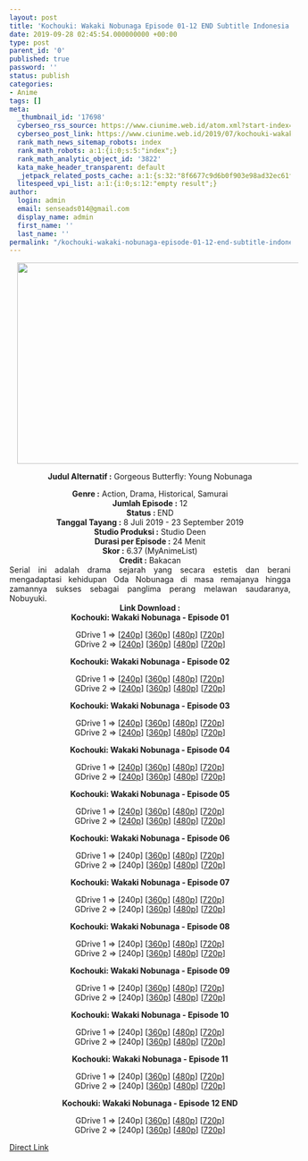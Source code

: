 ```yaml
---
layout: post
title: 'Kochouki: Wakaki Nobunaga Episode 01-12 END Subtitle Indonesia'
date: 2019-09-28 02:45:54.000000000 +00:00
type: post
parent_id: '0'
published: true
password: ''
status: publish
categories:
- Anime
tags: []
meta:
  _thumbnail_id: '17698'
  cyberseo_rss_source: https://www.ciunime.web.id/atom.xml?start-index=3001&max-results=150
  cyberseo_post_link: https://www.ciunime.web.id/2019/07/kochouki-wakaki-nobunaga-subtitle.html
  rank_math_news_sitemap_robots: index
  rank_math_robots: a:1:{i:0;s:5:"index";}
  rank_math_analytic_object_id: '3822'
  kata_make_header_transparent: default
  _jetpack_related_posts_cache: a:1:{s:32:"8f6677c9d6b0f903e98ad32ec61f8deb";a:2:{s:7:"expires";i:1663448103;s:7:"payload";a:0:{}}}
  litespeed_vpi_list: a:1:{i:0;s:12:"empty result";}
author:
  login: admin
  email: senseads014@gmail.com
  display_name: admin
  first_name: ''
  last_name: ''
permalink: "/kochouki-wakaki-nobunaga-episode-01-12-end-subtitle-indonesia/"
---
```

<div style="text-align: center;">
<div style="text-align: left;">
<div class="separator" style="clear: both; text-align: center;"><a href="https://1.bp.blogspot.com/-zISPWVTxGDs/XTAtVISDt4I/AAAAAAAAb8U/F2HzORrnX_MtfCdD4_MAAWCuslcIxsungCLcBGAs/s1600/Kochouki%2B-%2BWakaki%2BNobunaga.jpg" imageanchor="1" style="margin-left: 1em; margin-right: 1em;"><img border="0" data-original-height="720" data-original-width="1280" height="360" src="{{ site.baseurl }}/assets/2019/09/Kochouki%2B-%2BWakaki%2BNobunaga.jpg" width="640" /></a></div>
<p></div>
<p><b>Judul</b><b><b> Alternatif</b> :</b> Gorgeous Butterfly: Young Nobunaga</div>
<div style="text-align: center;"><b><b>Genre :</b></b> Action, Drama, Historical, Samurai</div>
<div style="text-align: center;"><b>Jumlah Episode :</b> 12<br /><b>Status : </b>END<br /><b>Tanggal Tayang :</b> 8 Juli 2019 - 23 September 2019<br /><b>Studio Produksi :</b> Studio Deen<br /><b>Durasi per Episode :</b> 24 Menit</div>
<div style="text-align: center;"><b>Skor :</b> 6.37 (MyAnimeList)<br /><b>Credit :</b> Bakacan</div>
<div style="text-align: center;"></div>
<div style="text-align: justify;">Serial ini adalah drama sejarah yang secara estetis dan berani mengadaptasi kehidupan Oda Nobunaga di masa remajanya hingga zamannya sukses sebagai panglima perang melawan saudaranya, Nobuyuki.</div>
<div style="text-align: justify;"></div>
<div style="text-align: justify;"></div>
<div style="text-align: center;"><b>Link Download :</b></div>
<div style="text-align: center;"><b>Kochouki: Wakaki Nobunaga - Episode 01</b></p>
<div style="text-align: center;">GDrive 1 =&gt; [<a href="https://drive.google.com/file/d/1WbJAEyqqM1P1ZHE0VtWBsn59hwVVH6X9/view" target="_blank" rel="noopener">240p</a>] [<a href="https://drive.google.com/file/d/1-NvS7nbxNDLy-DvMvmiuFtjEK_ZotrQS/view" target="_blank" rel="noopener">360p</a>] [<a href="https://drive.google.com/file/d/1MRReM8HBSA7qRhcZjeq4_7nd8dk1XBvy/view" target="_blank" rel="noopener">480p</a>] [<a href="https://drive.google.com/file/d/1aDDxzm5ruSqBZ7-w78G66xaRQPUJouO0/view" target="_blank" rel="noopener">720p</a>]<br />GDrive 2 =&gt; [<a href="https://drive.google.com/file/d/1v12Os0S2142THKN6ZSav13Plz9eCoNrx/view" target="_blank" rel="noopener">240p</a>] [<a href="https://drive.google.com/file/d/1i0Vc068KAyDeIneKI2n5QGnionPGaGdq/view" target="_blank" rel="noopener">360p</a>] [<a href="https://drive.google.com/file/d/1Tiu0P81JV_dY3zNfMkZomW6ikUTtN7pl/view" target="_blank" rel="noopener">480p</a>] [<a href="https://drive.google.com/file/d/1kj6kavzaigCkZ989sF0urk129PcDM2Yf/view" target="_blank" rel="noopener">720p</a>]</p>
<p><b>Kochouki: Wakaki Nobunaga - Episode 02</b></p>
<p>GDrive 1 =&gt; [<a href="https://drive.google.com/file/d/1-OdYKDP2UkHRPgZptFYN4v6Cv873vtbD/view" target="_blank" rel="noopener">240p</a>] [<a href="https://drive.google.com/file/d/1Xg56scj5_Itmt00qgDIOoM6JCL3RYQ0J/view" target="_blank" rel="noopener">360p</a>] [<a href="https://drive.google.com/file/d/1d7nFQ2oYDRFRCaFUDJm7y4Pbmv0Al5J2/view" target="_blank" rel="noopener">480p</a>] [<a href="https://drive.google.com/file/d/1ZjfM8B1fh78RFzLZ9qDcnwKilIqQBAIg/view" target="_blank" rel="noopener">720p</a>]<br />GDrive 2 =&gt; [<a href="https://drive.google.com/file/d/1lQ7w4-DIVaONo2iOrUadNGryYw1N_tuA/view" target="_blank" rel="noopener">240p</a>] [<a href="https://drive.google.com/file/d/1sekbyd3NFNltrbW-DAwTYVO-nG-I4UAb/view" target="_blank" rel="noopener">360p</a>] [<a href="https://drive.google.com/file/d/1oY0rvyNONqaB3zcMxFz4Di_t9c0LYV-D/view" target="_blank" rel="noopener">480p</a>] [<a href="https://drive.google.com/file/d/1cuiyP9048QJzRI1m_cXhIp1APGF64Ub8/view" target="_blank" rel="noopener">720p</a>]</p>
<p><b>Kochouki: Wakaki Nobunaga - Episode 03</b></p>
<p>GDrive 1 =&gt; [<a href="https://drive.google.com/file/d/1j16cg0w1IiVBZq-VIxDXmlrWqO83s3fE/view" target="_blank" rel="noopener">240p</a>] [<a href="https://drive.google.com/file/d/1locPJYpHE7Q8tKFLEo4NgZssSLKuNu_d/view" target="_blank" rel="noopener">360p</a>] [<a href="https://drive.google.com/file/d/1IvPXOW2mx4MEJM_PcjxV_fPPdJ9rj-BG/view" target="_blank" rel="noopener">480p</a>] [<a href="https://drive.google.com/file/d/1HVdON0LnEgJoNmBzQfmW0hlqps50B4KE/view" target="_blank" rel="noopener">720p</a>]<br />GDrive 2 =&gt; [<a href="https://drive.google.com/file/d/1ncte_l854cQHg2AA5n0FW_h_nu0VZNMl/view" target="_blank" rel="noopener">240p</a>] [<a href="https://drive.google.com/file/d/1rrzSzE1pq4huU47Vc-JikzJQZXXv6Hd2/view" target="_blank" rel="noopener">360p</a>] [<a href="https://drive.google.com/file/d/1Szdz_aZQW3fkjQ8-I3W4BLI13UTnIOfQ/view" target="_blank" rel="noopener">480p</a>] [<a href="https://drive.google.com/file/d/1l-bLT_P-8-5WKTscnoX97vtj5uOpD17o/view" target="_blank" rel="noopener">720p</a>]</p>
<p><b>Kochouki: Wakaki Nobunaga - Episode 04</b></p>
<p>GDrive 1 =&gt; [<a href="https://drive.google.com/file/d/16WVmM3t5Jqj9RTd8_6GYLLZPZkSEf3n6/view" target="_blank" rel="noopener">240p</a>] [<a href="https://drive.google.com/file/d/1kWItODIb5WztLo6ufxDsDaspDGI7fGQq/view" target="_blank" rel="noopener">360p</a>] [<a href="https://drive.google.com/file/d/1FMD9mbT1JRvVsTOEKl6keIXBXp8gD0AA/view" target="_blank" rel="noopener">480p</a>] [<a href="https://drive.google.com/file/d/1MP3PHFa6DFqQmR5SdIGmDjhKHGlLQme1/view" target="_blank" rel="noopener">720p</a>]<br />GDrive 2 =&gt; [<a href="https://drive.google.com/file/d/1OCsIVElbUaXj8GtCsrf6o0Nn0HCPNYeB/view" target="_blank" rel="noopener">240p</a>] [<a href="https://drive.google.com/file/d/1q_1kHi4zhFlhOShKcQVQOBCa1aXXuChq/view" target="_blank" rel="noopener">360p</a>] [<a href="https://drive.google.com/file/d/1GGa3g-0v8oFVzGRszrzLIvx4U_rZF2RA/view" target="_blank" rel="noopener">480p</a>] [<a href="https://drive.google.com/file/d/1R7b6m7EYnXYxrsPMgzAzPxN6c7wM_zFX/view" target="_blank" rel="noopener">720p</a>]</p>
<p><b>Kochouki: Wakaki Nobunaga - Episode 05</b></p>
<p>GDrive 1 =&gt; [<a href="https://drive.google.com/file/d/1anOpNMqZWdO6cU6kxId-IVmqlUsP5xy9/view" target="_blank" rel="noopener">240p</a>] [<a href="https://drive.google.com/file/d/160F-zY4vuDofLrZjps8Phs32FRlFFvyf/view" target="_blank" rel="noopener">360p</a>] [<a href="https://drive.google.com/file/d/1IrG_UmS3dMpJXkr10aanlil7b84PvYgT/view" target="_blank" rel="noopener">480p</a>] [<a href="https://drive.google.com/file/d/1Wpr8In1Gd-GZaJ8txKJxiPzMnustC6Au/view" target="_blank" rel="noopener">720p</a>]<br />GDrive 2 =&gt; [<a href="https://drive.google.com/file/d/1kb44udLhjlV5QTufDo53tMfMIkh59lcF/view" target="_blank" rel="noopener">240p</a>] [<a href="https://drive.google.com/file/d/1A9dFn6Sky4tm0ujAXr-ATJD-tMbW27Du/view" target="_blank" rel="noopener">360p</a>] [<a href="https://drive.google.com/file/d/1oClGS32mhHvAykXeOf9jh2o4wee51NhY/view" target="_blank" rel="noopener">480p</a>] [<a href="https://drive.google.com/file/d/1dKYIraXZz_f1p-2tpT5XKCa1smyN8-G6/view" target="_blank" rel="noopener">720p</a>]</p>
<p><b>Kochouki: Wakaki Nobunaga - Episode 06</b></p>
<p>GDrive 1 =&gt; [240p] [<a href="https://drive.google.com/file/d/1bQZ3uXJaz2Kv1CoT2duLZblYKCXq2aam/view" target="_blank" rel="noopener">360p</a>] [<a href="https://drive.google.com/file/d/1aFperwkkeZJ_KWReUSgH18dFEfkuxM5w/view" target="_blank" rel="noopener">480p</a>] [<a href="https://drive.google.com/file/d/1lAOyiQmckkzmCAfBeQXR9gtdFoHqiht0/view" target="_blank" rel="noopener">720p</a>]<br />GDrive 2 =&gt; [240p] [<a href="https://drive.google.com/file/d/1gSy_GT-D5V2vOCJbU0euohVCrL8T9YNY/view" target="_blank" rel="noopener">360p</a>] [<a href="https://drive.google.com/file/d/1nEW-rhHfPoMkM1pxW9ml77KIVYQqM7vI/view" target="_blank" rel="noopener">480p</a>] [<a href="https://drive.google.com/file/d/1zPIiBfyVOiaJI48fb52gQWciC4I2RaQz/view" target="_blank" rel="noopener">720p</a>]</p>
<p><b>Kochouki: Wakaki Nobunaga - Episode 07</b></p>
<p>GDrive 1 =&gt; [240p] [<a href="https://drive.google.com/uc?export=download&amp;id=1fshevt6nSQfksQb9djoD3kZLEjIymir4" target="_blank" rel="noopener">360p</a>] [<a href="https://drive.google.com/uc?export=download&amp;id=1xQCE30-ub5oUmFBHSlpQTtpFC39Q_9zD" target="_blank" rel="noopener">480p</a>] [<a href="https://drive.google.com/uc?export=download&amp;id=143ix7iKnCkSCuSl3qu2eXVboBnrsSN_t" target="_blank" rel="noopener">720p</a>]<br />GDrive 2 =&gt; [240p] [<a href="https://drive.google.com/uc?export=download&amp;id=1fshevt6nSQfksQb9djoD3kZLEjIymir4" target="_blank" rel="noopener">360p</a>] [<a href="https://drive.google.com/uc?export=download&amp;id=1xQCE30-ub5oUmFBHSlpQTtpFC39Q_9zD" target="_blank" rel="noopener">480p</a>] [<a href="https://drive.google.com/uc?export=download&amp;id=143ix7iKnCkSCuSl3qu2eXVboBnrsSN_t" target="_blank" rel="noopener">720p</a>]</p>
<p><b>Kochouki: Wakaki Nobunaga - Episode 08</b></p>
<p>GDrive 1 =&gt; [240p] [<a href="https://drive.google.com/uc?export=download&amp;id=1Z5liMaxK3EcLuypTjzabbEZmaT79cKpT" target="_blank" rel="noopener">360p</a>] [<a href="https://drive.google.com/uc?export=download&amp;id=1wHrG13AbXJVympxcHWYm1S8fmGOe9LLU" target="_blank" rel="noopener">480p</a>] [<a href="https://drive.google.com/uc?export=download&amp;id=1xhEspxe8YDTDTWO5WafgVfSwJZID-jiO" target="_blank" rel="noopener">720p</a>]<br />GDrive 2 =&gt; [240p] [<a href="https://drive.google.com/uc?export=download&amp;id=1Z5liMaxK3EcLuypTjzabbEZmaT79cKpT" target="_blank" rel="noopener">360p</a>] [<a href="https://drive.google.com/uc?export=download&amp;id=1wHrG13AbXJVympxcHWYm1S8fmGOe9LLU" target="_blank" rel="noopener">480p</a>] [<a href="https://drive.google.com/uc?export=download&amp;id=1xhEspxe8YDTDTWO5WafgVfSwJZID-jiO" target="_blank" rel="noopener">720p</a>]</p>
<p><b>Kochouki: Wakaki Nobunaga - Episode 09</b></p>
<p>GDrive 1 =&gt; [240p] [<a href="https://drive.google.com/uc?export=download&amp;id=1XWPzDyzydscbAzMjd8lDtTxXwK8SGV3h" target="_blank" rel="noopener">360p</a>] [<a href="https://drive.google.com/uc?export=download&amp;id=169Z0zUhXM3BkpqOli_GbgYeX9JicKy9d" target="_blank" rel="noopener">480p</a>] [<a href="https://drive.google.com/uc?export=download&amp;id=19Lz-igTmYOvuqqa11zRfkOGkTr5z7CvN" target="_blank" rel="noopener">720p</a>]<br />GDrive 2 =&gt; [240p] [<a href="https://drive.google.com/uc?export=download&amp;id=1XWPzDyzydscbAzMjd8lDtTxXwK8SGV3h" target="_blank" rel="noopener">360p</a>] [<a href="https://drive.google.com/uc?export=download&amp;id=169Z0zUhXM3BkpqOli_GbgYeX9JicKy9d" target="_blank" rel="noopener">480p</a>] [<a href="https://drive.google.com/uc?export=download&amp;id=19Lz-igTmYOvuqqa11zRfkOGkTr5z7CvN" target="_blank" rel="noopener">720p</a>]</p>
<p><b>Kochouki: Wakaki Nobunaga - Episode 10</b></p>
<p>GDrive 1 =&gt; [240p] [<a href="https://drive.google.com/uc?export=download&amp;id=1nnC_oc7KSQKWmAOvu6Rk-pLQ_4Aama62" target="_blank" rel="noopener">360p</a>] [<a href="https://drive.google.com/uc?export=download&amp;id=14qDT6UVuvs8Tv3DT9mfe8dLh47cAaqzZ" target="_blank" rel="noopener">480p</a>] [<a href="https://drive.google.com/uc?export=download&amp;id=1Vk6VVwPZ06e3nPA1bUf5Tpsdpn99GFGq" target="_blank" rel="noopener">720p</a>]<br />GDrive 2 =&gt; [240p] [<a href="https://drive.google.com/uc?export=download&amp;id=1nnC_oc7KSQKWmAOvu6Rk-pLQ_4Aama62" target="_blank" rel="noopener">360p</a>] [<a href="https://drive.google.com/uc?export=download&amp;id=14qDT6UVuvs8Tv3DT9mfe8dLh47cAaqzZ" target="_blank" rel="noopener">480p</a>] [<a href="https://drive.google.com/uc?export=download&amp;id=1Vk6VVwPZ06e3nPA1bUf5Tpsdpn99GFGq" target="_blank" rel="noopener">720p</a>]</p>
<p><b>Kochouki: Wakaki Nobunaga - Episode 11</b></p>
<p>GDrive 1 =&gt; [240p] [<a href="https://drive.google.com/uc?export=download&amp;id=1kllG83rPRdvaboHCXYHN_Y81NdhOwtTQ" target="_blank" rel="noopener">360p</a>] [<a href="https://drive.google.com/uc?export=download&amp;id=1AHub1DsRF3pjfAPotpJH85RVIW3jhTzu" target="_blank" rel="noopener">480p</a>] [<a href="https://drive.google.com/uc?export=download&amp;id=1czftKOf8zgtiE2yDkgqPob5NOgwG1rvl" target="_blank" rel="noopener">720p</a>]<br />GDrive 2 =&gt; [240p] [<a href="https://drive.google.com/uc?export=download&amp;id=1kllG83rPRdvaboHCXYHN_Y81NdhOwtTQ" target="_blank" rel="noopener">360p</a>] [<a href="https://drive.google.com/uc?export=download&amp;id=1AHub1DsRF3pjfAPotpJH85RVIW3jhTzu" target="_blank" rel="noopener">480p</a>] [<a href="https://drive.google.com/uc?export=download&amp;id=1czftKOf8zgtiE2yDkgqPob5NOgwG1rvl" target="_blank" rel="noopener">720p</a>]</p>
<p><b>Kochouki: Wakaki Nobunaga - Episode 12 END</b></p>
<p>GDrive 1 =&gt; [240p] [<a href="https://drive.google.com/uc?export=download&amp;id=1IQa-gZ3QRfyroyI1Nx0qep-lMf5IuEpv" target="_blank" rel="noopener">360p</a>] [<a href="https://drive.google.com/uc?export=download&amp;id=1988-DS477tuSeGYmCVIT7YIqTOUfHrWI" target="_blank" rel="noopener">480p</a>] [<a href="https://drive.google.com/uc?export=download&amp;id=1o4VYs1YV4xs6Zq7a8IwYhgwdmOmoIbGB" target="_blank" rel="noopener">720p</a>]<br />GDrive 2 =&gt; [240p] [<a href="https://drive.google.com/uc?export=download&amp;id=1IQa-gZ3QRfyroyI1Nx0qep-lMf5IuEpv" target="_blank" rel="noopener">360p</a>] [<a href="https://drive.google.com/uc?export=download&amp;id=1988-DS477tuSeGYmCVIT7YIqTOUfHrWI" target="_blank" rel="noopener">480p</a>] [<a href="https://drive.google.com/uc?export=download&amp;id=1o4VYs1YV4xs6Zq7a8IwYhgwdmOmoIbGB" target="_blank" rel="noopener">720p</a>]</div>
</div>
<link rel="stylesheet" href="https://cdnjs.cloudflare.com/ajax/libs/font-awesome/4.7.0/css/font-awesome.min.css" />
<div class="divbtn"> <a href="https://handymansurrender.com/fihup8buzv?key=94550f7ce39444073321dde3b8782f97" class="btn"><i class="fa fa-download"></i> Direct Link</a> </div>
